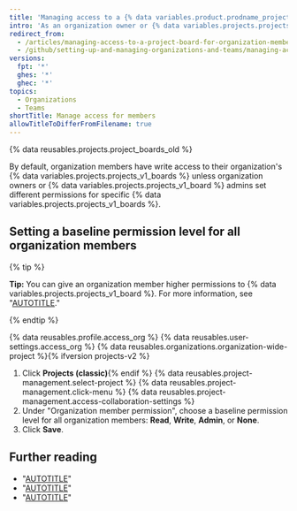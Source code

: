 ```yaml
---
title: 'Managing access to a {% data variables.product.prodname_project_v1 %} for organization members'
intro: 'As an organization owner or {% data variables.projects.projects_v1_board %} admin, you can set a default permission level for a {% data variables.projects.projects_v1_board %} for all organization members.'
redirect_from:
  - /articles/managing-access-to-a-project-board-for-organization-members
  - /github/setting-up-and-managing-organizations-and-teams/managing-access-to-a-project-board-for-organization-members
versions:
  fpt: '*'
  ghes: '*'
  ghec: '*'
topics:
  - Organizations
  - Teams
shortTitle: Manage access for members
allowTitleToDifferFromFilename: true
---
```


{% data reusables.projects.project_boards_old %}

By default, organization members have write access to their organization's {% data variables.projects.projects_v1_boards %} unless organization owners or {% data variables.projects.projects_v1_board %} admins set different permissions for specific {% data variables.projects.projects_v1_boards %}.

## Setting a baseline permission level for all organization members

{% tip %}

**Tip:** You can give an organization member higher permissions to {% data variables.projects.projects_v1_board %}. For more information, see "[AUTOTITLE](/organizations/managing-access-to-your-organizations-project-boards/project-board-permissions-for-an-organization)."

{% endtip %}

{% data reusables.profile.access_org %}
{% data reusables.user-settings.access_org %}
{% data reusables.organizations.organization-wide-project %}{% ifversion projects-v2 %}
1. Click **Projects (classic)**{% endif %}
{% data reusables.project-management.select-project %}
{% data reusables.project-management.click-menu %}
{% data reusables.project-management.access-collaboration-settings %}
1. Under "Organization member permission", choose a baseline permission level for all organization members: **Read**, **Write**, **Admin**, or **None**.
1. Click **Save**.

## Further reading

- "[AUTOTITLE](/organizations/managing-access-to-your-organizations-project-boards/managing-an-individuals-access-to-an-organization-project-board)"
- "[AUTOTITLE](/organizations/managing-access-to-your-organizations-project-boards/managing-team-access-to-an-organization-project-board)"
- "[AUTOTITLE](/organizations/managing-access-to-your-organizations-project-boards/project-board-permissions-for-an-organization)"
